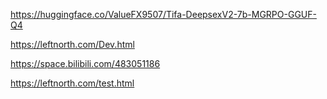 https://huggingface.co/ValueFX9507/Tifa-DeepsexV2-7b-MGRPO-GGUF-Q4

https://leftnorth.com/Dev.html

https://space.bilibili.com/483051186

https://leftnorth.com/test.html